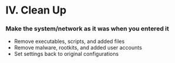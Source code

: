 # IV. Clean Up

### Make the system/network as it was when you entered it

- Remove executables, scripts, and added files
- Remove malware, rootkits, and added user accounts
- Set settings back to original configurations